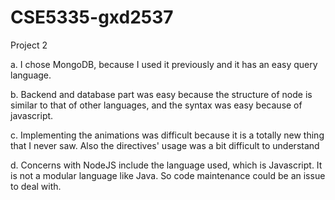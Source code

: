 # CSE5335-gxd2537
Project 2

a. I chose MongoDB, because I used it previously and it has an easy query language.

b. Backend and database part was easy because the structure of node is similar to that of other languages, and the syntax was easy because of javascript.

c. Implementing the animations was difficult because it is a totally new thing that I never saw. Also the directives' usage was a bit difficult to understand

d. Concerns with NodeJS include the language used, which is Javascript. It is not a modular language like Java. So code maintenance could be an issue to deal with.